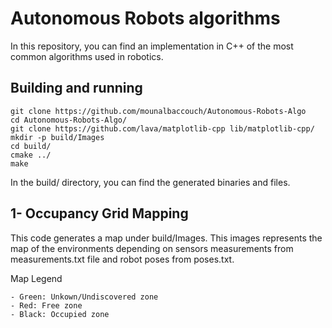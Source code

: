 # Autonomous Robots algorithms #
In this repository, you can find an implementation in C++ of the most common algorithms used in robotics.

## Building and running ##
```
git clone https://github.com/mounalbaccouch/Autonomous-Robots-Algo
cd Autonomous-Robots-Algo/
git clone https://github.com/lava/matplotlib-cpp lib/matplotlib-cpp/
mkdir -p build/Images
cd build/
cmake ../
make
```
In the build/ directory, you can find the generated binaries and files.

## 1- Occupancy Grid Mapping ##
This code generates a map under build/Images. This images represents the map of the environments depending on sensors measurements from measurements.txt file and robot poses from poses.txt.

Map Legend

    - Green: Unkown/Undiscovered zone
    - Red: Free zone
    - Black: Occupied zone


